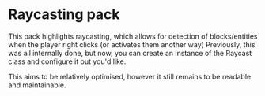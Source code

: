 # Raycasting pack

This pack highlights raycasting, which allows for detection of blocks/entities when the player right clicks (or activates them another way)
Previously, this was all internally done, but now, you can create an instance of the Raycast class and configure it out you'd like.

This aims to be relatively optimised, however it still remains to be readable and maintainable.
